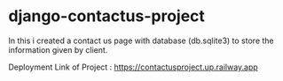 # django-contactus-project
In this i created a contact us page with database (db.sqlite3) to store the information given by client.

Deployment Link of Project : https://contactusproject.up.railway.app
